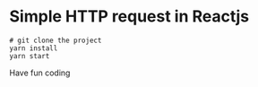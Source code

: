 # Simple HTTP request in Reactjs

```shell
# git clone the project
yarn install
yarn start
```

Have fun coding